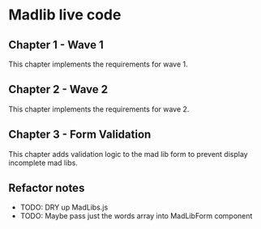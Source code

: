# Madlib live code

## Chapter 1 - Wave 1
This chapter implements the requirements for wave 1.

## Chapter 2 - Wave 2
This chapter implements the requirements for wave 2.

## Chapter 3 - Form Validation
This chapter adds validation logic to the mad lib form to prevent display incomplete mad libs.


## Refactor notes
* TODO: DRY up MadLibs.js
* TODO: Maybe pass just the words array into MadLibForm component
